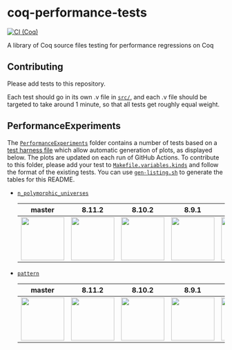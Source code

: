 # coq-performance-tests
[![CI (Coq)](https://github.com/coq-community/coq-performance-tests/workflows/CI%20(Coq)/badge.svg)](https://github.com/coq-community/coq-performance-tests/actions?query=branch%3Amaster+workflow%3A%22CI+%28Coq%29%22)

A library of Coq source files testing for performance regressions on Coq

## Contributing

Please add tests to this repository.

Each test should go in its own .v file in [`src/`](./src/), and each .v file should be
targeted to take around 1 minute, so that all tests get roughly equal
weight.

## PerformanceExperiments

The [`PerformanceExperiments`](./PerformanceExperiments/) folder contains a number of tests based on a [test harness file](./PerformanceExperiments/Harness.v) which allow automatic generation of plots, as displayed below.
The plots are updated on each run of GitHub Actions.
To contribute to this folder, please add your test to [`Makefile.variables.kinds`](./PerformanceExperiments/Makefile.variables.kinds) and follow the format of the existing tests.
You can use [`gen-listing.sh`](./PerformanceExperiments/gen-listing.sh) to generate the tables for this README.

- [`n_polymorphic_universes`](./PerformanceExperiments/n_polymorphic_universes.v)

  master | 8.11.2 | 8.10.2 | 8.9.1 | 8.8.2
  --|--|--|--|--
  <img src="https://coq-community.github.io/coq-performance-tests/master/n-polymorphic-universes.svg" height=100px /> | <img src="https://coq-community.github.io/coq-performance-tests/8.11.2/n-polymorphic-universes.svg" height=100px /> | <img src="https://coq-community.github.io/coq-performance-tests/8.10.2/n-polymorphic-universes.svg" height=100px /> | <img src="https://coq-community.github.io/coq-performance-tests/8.9.1/n-polymorphic-universes.svg" height=100px /> | <img src="https://coq-community.github.io/coq-performance-tests/8.8.2/n-polymorphic-universes.svg" height=100px />

- [`pattern`](./PerformanceExperiments/pattern.v)

  master | 8.11.2 | 8.10.2 | 8.9.1 | 8.8.2
  --|--|--|--|--
  <img src="https://coq-community.github.io/coq-performance-tests/master/pattern.svg" height=100px /> | <img src="https://coq-community.github.io/coq-performance-tests/8.11.2/pattern.svg" height=100px /> | <img src="https://coq-community.github.io/coq-performance-tests/8.10.2/pattern.svg" height=100px /> | <img src="https://coq-community.github.io/coq-performance-tests/8.9.1/pattern.svg" height=100px /> | <img src="https://coq-community.github.io/coq-performance-tests/8.8.2/pattern.svg" height=100px />
